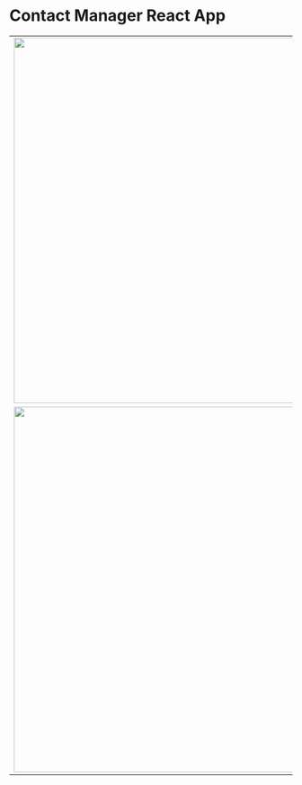 # Contact Manager React App
<table>
  <tr>
    <td><image src="images/1.png" height="650" width="800"></td>
  </tr>
  <tr>
    <td><image src="images/2.png" height="650" width="800"></td>
  </tr>
</table>
